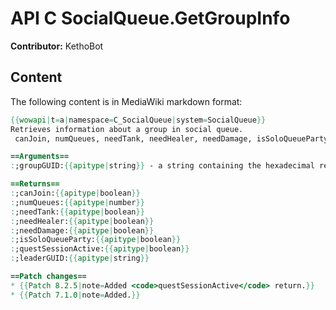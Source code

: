 # API C SocialQueue.GetGroupInfo

**Contributor:** KethoBot

## Content

The following content is in MediaWiki markdown format:

```mediawiki
{{wowapi|t=a|namespace=C_SocialQueue|system=SocialQueue}}
Retrieves information about a group in social queue.
 canJoin, numQueues, needTank, needHealer, needDamage, isSoloQueueParty, questSessionActive, leaderGUID = C_SocialQueue.GetGroupInfo(groupGUID)

==Arguments==
:;groupGUID:{{apitype|string}} - a string containing the hexadecimal representation of the player's [[GUID]]

==Returns==
:;canJoin:{{apitype|boolean}}
:;numQueues:{{apitype|number}}
:;needTank:{{apitype|boolean}}
:;needHealer:{{apitype|boolean}}
:;needDamage:{{apitype|boolean}}
:;isSoloQueueParty:{{apitype|boolean}}
:;questSessionActive:{{apitype|boolean}}
:;leaderGUID:{{apitype|string}}

==Patch changes==
* {{Patch 8.2.5|note=Added <code>questSessionActive</code> return.}}
* {{Patch 7.1.0|note=Added.}}
```